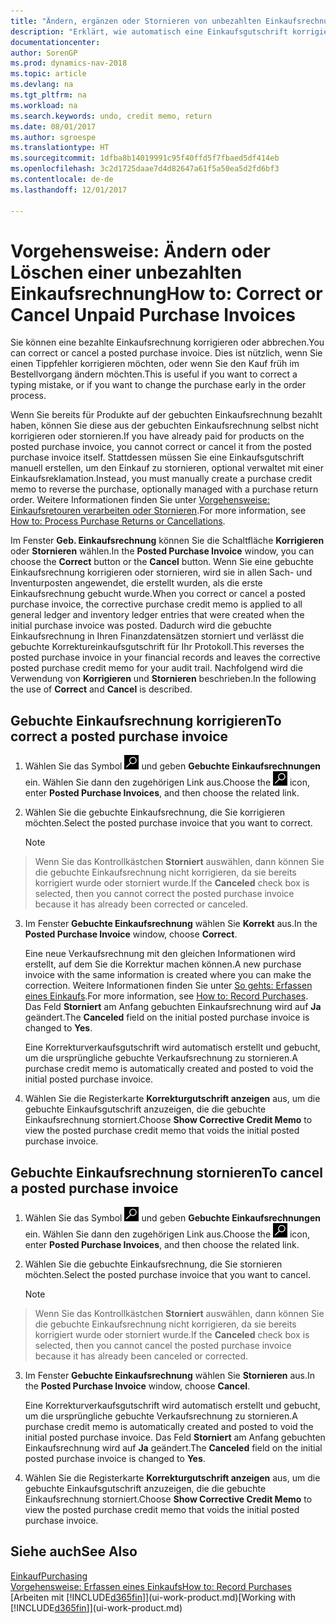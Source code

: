 ```yaml
---
title: "Ändern, ergänzen oder Stornieren von unbezahlten Einkaufsrechnungen"
description: "Erklärt, wie automatisch eine Einkaufsgutschrift korrigiert, abgebrochen oder rückgängig gemacht wird und eine gebuchte Einkaufsrechnung erstellt wird."
documentationcenter: 
author: SorenGP
ms.prod: dynamics-nav-2018
ms.topic: article
ms.devlang: na
ms.tgt_pltfrm: na
ms.workload: na
ms.search.keywords: undo, credit memo, return
ms.date: 08/01/2017
ms.author: sgroespe
ms.translationtype: HT
ms.sourcegitcommit: 1dfba8b14019991c95f40ffd5f7fbaed5df414eb
ms.openlocfilehash: 3c2d1725daae7d4d82647a61f5a50ea5d2fd6bf3
ms.contentlocale: de-de
ms.lasthandoff: 12/01/2017

---
```

# <a name="how-to-correct-or-cancel-unpaid-purchase-invoices"></a><span data-ttu-id="d15b5-103">Vorgehensweise: Ändern oder Löschen einer unbezahlten Einkaufsrechnung</span><span class="sxs-lookup"><span data-stu-id="d15b5-103">How to: Correct or Cancel Unpaid Purchase Invoices</span></span>
<span data-ttu-id="d15b5-104">Sie können eine bezahlte Einkaufsrechnung korrigieren oder abbrechen.</span><span class="sxs-lookup"><span data-stu-id="d15b5-104">You can correct or cancel a posted purchase invoice.</span></span> <span data-ttu-id="d15b5-105">Dies ist nützlich, wenn Sie einen Tippfehler korrigieren möchten, oder wenn Sie den Kauf früh im Bestellvorgang ändern möchten.</span><span class="sxs-lookup"><span data-stu-id="d15b5-105">This is useful if you want to correct a typing mistake, or if you want to change the purchase early in the order process.</span></span>

<span data-ttu-id="d15b5-106">Wenn Sie bereits für Produkte auf der gebuchten Einkaufsrechnung bezahlt haben, können Sie diese aus der gebuchten Einkaufsrechnung selbst nicht korrigieren oder stornieren.</span><span class="sxs-lookup"><span data-stu-id="d15b5-106">If you have already paid for products on the posted purchase invoice, you cannot correct or cancel it from the posted purchase invoice itself.</span></span> <span data-ttu-id="d15b5-107">Stattdessen müssen Sie eine Einkaufsgutschrift manuell erstellen, um den Einkauf zu stornieren, optional verwaltet mit einer Einkaufsreklamation.</span><span class="sxs-lookup"><span data-stu-id="d15b5-107">Instead, you must manually create a purchase credit memo to reverse the purchase, optionally managed with a purchase return order.</span></span> <span data-ttu-id="d15b5-108">Weitere Informationen finden Sie unter [Vorgehensweise: Einkaufsretouren verarbeiten oder Stornieren](purchasing-how-process-purchase-returns-cancellations.md).</span><span class="sxs-lookup"><span data-stu-id="d15b5-108">For more information, see [How to: Process Purchase Returns or Cancellations](purchasing-how-process-purchase-returns-cancellations.md).</span></span>

<span data-ttu-id="d15b5-109">Im Fenster **Geb. Einkaufsrechnung** können Sie die Schaltfläche **Korrigieren** oder **Stornieren** wählen.</span><span class="sxs-lookup"><span data-stu-id="d15b5-109">In the **Posted Purchase Invoice** window, you can choose the **Correct** button or the **Cancel** button.</span></span> <span data-ttu-id="d15b5-110">Wenn Sie eine gebuchte Einkaufsrechnung korrigieren oder stornieren, wird sie in allen Sach- und Inventurposten angewendet, die erstellt wurden, als die erste Einkaufsrechnung gebucht wurde.</span><span class="sxs-lookup"><span data-stu-id="d15b5-110">When you correct or cancel a posted purchase invoice, the corrective purchase credit memo is applied to all general ledger and inventory ledger entries that were created when the initial purchase invoice was posted.</span></span> <span data-ttu-id="d15b5-111">Dadurch wird die gebuchte Einkaufsrechnung in Ihren Finanzdatensätzen storniert und verlässt die gebuchte Korrektureinkaufsgutschrift für Ihr Protokoll.</span><span class="sxs-lookup"><span data-stu-id="d15b5-111">This reverses the posted purchase invoice in your financial records and leaves the corrective posted purchase credit memo for your audit trail.</span></span> <span data-ttu-id="d15b5-112">Nachfolgend wird die Verwendung von **Korrigieren** und **Stornieren** beschrieben.</span><span class="sxs-lookup"><span data-stu-id="d15b5-112">In the following the use of **Correct** and **Cancel** is described.</span></span>

## <a name="to-correct-a-posted-purchase-invoice"></a><span data-ttu-id="d15b5-113">Gebuchte Einkaufsrechnung korrigieren</span><span class="sxs-lookup"><span data-stu-id="d15b5-113">To correct a posted purchase invoice</span></span>
1. <span data-ttu-id="d15b5-114">Wählen Sie das Symbol ![Nach Seite oder Bericht suchen](media/ui-search/search_small.png "Nach Seite oder Bericht suchen") und geben **Gebuchte Einkaufsrechnungen** ein. Wählen Sie dann den zugehörigen Link aus.</span><span class="sxs-lookup"><span data-stu-id="d15b5-114">Choose the ![Search for Page or Report](media/ui-search/search_small.png "Search for Page or Report icon") icon, enter **Posted Purchase Invoices**, and then choose the related link.</span></span>  
2. <span data-ttu-id="d15b5-115">Wählen Sie die gebuchte Einkaufsrechnung, die Sie korrigieren möchten.</span><span class="sxs-lookup"><span data-stu-id="d15b5-115">Select the posted purchase invoice that you want to correct.</span></span>  

    > [!NOTE]  
>   <span data-ttu-id="d15b5-116">Wenn Sie das Kontrollkästchen **Storniert** auswählen, dann können Sie die gebuchte Einkaufsrechnung nicht korrigieren, da sie bereits korrigiert wurde oder storniert wurde.</span><span class="sxs-lookup"><span data-stu-id="d15b5-116">If the **Canceled** check box is selected, then you cannot correct the posted purchase invoice because it has already been corrected or canceled.</span></span>
3. <span data-ttu-id="d15b5-117">Im Fenster **Gebuchte Einkaufsrechnung** wählen Sie **Korrekt** aus.</span><span class="sxs-lookup"><span data-stu-id="d15b5-117">In the **Posted Purchase Invoice** window, choose **Correct**.</span></span>

    <span data-ttu-id="d15b5-118">Eine neue Verkaufsrechnung mit den gleichen Informationen wird erstellt, auf dem Sie die Korrektur machen können.</span><span class="sxs-lookup"><span data-stu-id="d15b5-118">A new purchase invoice with the same information is created where you can make the correction.</span></span> <span data-ttu-id="d15b5-119">Weitere Informationen finden Sie unter [So gehts: Erfassen eines Einkaufs](purchasing-how-record-purchases.md).</span><span class="sxs-lookup"><span data-stu-id="d15b5-119">For more information, see [How to: Record Purchases](purchasing-how-record-purchases.md).</span></span> <span data-ttu-id="d15b5-120">Das Feld **Storniert** am Anfang gebuchten Einkaufsrechnung wird auf **Ja** geändert.</span><span class="sxs-lookup"><span data-stu-id="d15b5-120">The **Canceled** field on the initial posted purchase invoice is changed to **Yes**.</span></span>

    <span data-ttu-id="d15b5-121">Eine Korrekturverkaufsgutschrift wird automatisch erstellt und gebucht, um die ursprüngliche gebuchte Verkaufsrechnung zu stornieren.</span><span class="sxs-lookup"><span data-stu-id="d15b5-121">A purchase credit memo is automatically created and posted to void the initial posted purchase invoice.</span></span>
4. <span data-ttu-id="d15b5-122">Wählen Sie die Registerkarte **Korrekturgutschrift anzeigen** aus, um die gebuchte Einkaufsgutschrift anzuzeigen, die die gebuchte Einkaufsrechnung storniert.</span><span class="sxs-lookup"><span data-stu-id="d15b5-122">Choose **Show Corrective Credit Memo** to view the posted purchase credit memo that voids the initial posted purchase invoice.</span></span>

## <a name="to-cancel-a-posted-purchase-invoice"></a><span data-ttu-id="d15b5-123">Gebuchte Einkaufsrechnung stornieren</span><span class="sxs-lookup"><span data-stu-id="d15b5-123">To cancel a posted purchase invoice</span></span>
1. <span data-ttu-id="d15b5-124">Wählen Sie das Symbol ![Nach Seite oder Bericht suchen](media/ui-search/search_small.png "Nach Seite oder Bericht suchen") und geben **Gebuchte Einkaufsrechnungen** ein. Wählen Sie dann den zugehörigen Link aus.</span><span class="sxs-lookup"><span data-stu-id="d15b5-124">Choose the ![Search for Page or Report](media/ui-search/search_small.png "Search for Page or Report icon") icon, enter **Posted Purchase Invoices**, and then choose the related link.</span></span>  
2. <span data-ttu-id="d15b5-125">Wählen Sie die gebuchte Einkaufsrechnung, die Sie stornieren möchten.</span><span class="sxs-lookup"><span data-stu-id="d15b5-125">Select the posted purchase invoice that you want to cancel.</span></span>

    > [!NOTE]  
>   <span data-ttu-id="d15b5-126">Wenn Sie das Kontrollkästchen **Storniert** auswählen, dann können Sie die gebuchte Einkaufsrechnung nicht korrigieren, da sie bereits korrigiert wurde oder storniert wurde.</span><span class="sxs-lookup"><span data-stu-id="d15b5-126">If the **Canceled** check box is selected, then you cannot cancel the posted purchase invoice because it has already been canceled or corrected.</span></span>
3. <span data-ttu-id="d15b5-127">Im Fenster **Gebuchte Einkaufsrechnung** wählen Sie **Stornieren** aus.</span><span class="sxs-lookup"><span data-stu-id="d15b5-127">In the **Posted Purchase Invoice** window, choose **Cancel**.</span></span>

    <span data-ttu-id="d15b5-128">Eine Korrekturverkaufsgutschrift wird automatisch erstellt und gebucht, um die ursprüngliche gebuchte Verkaufsrechnung zu stornieren.</span><span class="sxs-lookup"><span data-stu-id="d15b5-128">A purchase credit memo is automatically created and posted to void the initial posted purchase invoice.</span></span> <span data-ttu-id="d15b5-129">Das Feld **Storniert** am Anfang gebuchten Einkaufsrechnung wird auf **Ja** geändert.</span><span class="sxs-lookup"><span data-stu-id="d15b5-129">The **Canceled** field on the initial posted purchase invoice is changed to **Yes**.</span></span>
4. <span data-ttu-id="d15b5-130">Wählen Sie die Registerkarte **Korrekturgutschrift anzeigen** aus, um die gebuchte Einkaufsgutschrift anzuzeigen, die die gebuchte Einkaufsrechnung storniert.</span><span class="sxs-lookup"><span data-stu-id="d15b5-130">Choose **Show Corrective Credit Memo** to view the posted purchase credit memo that voids the initial posted purchase invoice.</span></span>

## <a name="see-also"></a><span data-ttu-id="d15b5-131">Siehe auch</span><span class="sxs-lookup"><span data-stu-id="d15b5-131">See Also</span></span>
[<span data-ttu-id="d15b5-132">Einkauf</span><span class="sxs-lookup"><span data-stu-id="d15b5-132">Purchasing</span></span>](purchasing-manage-purchasing.md)  
[<span data-ttu-id="d15b5-133">Vorgehensweise: Erfassen eines Einkaufs</span><span class="sxs-lookup"><span data-stu-id="d15b5-133">How to: Record Purchases</span></span>](purchasing-how-record-purchases.md)  
<span data-ttu-id="d15b5-134">[Arbeiten mit [!INCLUDE[d365fin](includes/d365fin_md.md)]](ui-work-product.md)</span><span class="sxs-lookup"><span data-stu-id="d15b5-134">[Working with [!INCLUDE[d365fin](includes/d365fin_md.md)]](ui-work-product.md)</span></span>

